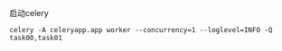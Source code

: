 启动celery

```shell
celery -A celeryapp.app worker --concurrency=1 --loglevel=INFO -Q task00,task01
```